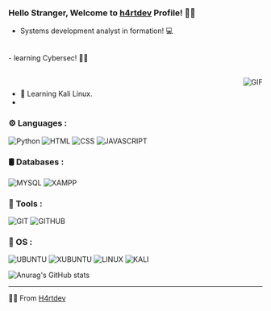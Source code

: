 ### Hello Stranger, Welcome to [h4rtdev](https://github.com/h4rtdev) Profile! 🏴‍☠️

- Systems development analyst in formation! 💻
<br>
- learning Cybersec! 🏴‍☠️


<p>

<br/>


  <img align="right" alt="GIF" src="https://i.giphy.com/media/v1.Y2lkPTc5MGI3NjExZncxY29lN3k0NWc3ZG91MnV0Y3g3OXFndGh5dGo0bHVsa2hzNHE3dSZlcD12MV9pbnRlcm5hbF9naWZfYnlfaWQmY3Q9Zw/bJ4TVNYNUympPgcpem/giphy.gif" />
  
### 

- 🐲 Learning Kali Linux.
-  

### ⚙️ Languages :

![Python](https://img.shields.io/badge/Python-3776AB.svg?style=for-the-badge&logo=Python&logoColor=white)
![HTML](https://img.shields.io/badge/HTML5-E34F26.svg?style=for-the-badge&logo=HTML5&logoColor=white)
![CSS](https://img.shields.io/badge/CSS3-1572B6.svg?style=for-the-badge&logo=CSS3&logoColor=white)
![JAVASCRIPT](https://img.shields.io/badge/JavaScript-F7DF1E.svg?style=for-the-badge&logo=JavaScript&logoColor=black)



### 🛢️ Databases :

![MYSQL](https://img.shields.io/badge/MySQL-4479A1.svg?style=for-the-badge&logo=MySQL&logoColor=white)
![XAMPP](https://img.shields.io/badge/XAMPP-FB7A24.svg?style=for-the-badge&logo=XAMPP&logoColor=white)


### 🔨 Tools :

![GIT](https://img.shields.io/badge/Git-F05032.svg?style=for-the-badge&logo=Git&logoColor=white)
![GITHUB](https://img.shields.io/badge/GitHub-181717.svg?style=for-the-badge&logo=GitHub&logoColor=white)


### 🔨 OS :

![UBUNTU](https://img.shields.io/badge/Ubuntu-E95420.svg?style=for-the-badge&logo=Ubuntu&logoColor=white)
![XUBUNTU](https://img.shields.io/badge/Xubuntu-0044AA.svg?style=for-the-badge&logo=Xubuntu&logoColor=white)
![LINUX](https://img.shields.io/badge/Linux-FCC624.svg?style=for-the-badge&logo=Linux&logoColor=black)
![KALI](https://img.shields.io/badge/Kali%20Linux-557C94.svg?style=for-the-badge&logo=Kali-Linux&logoColor=white)

![Anurag's GitHub stats](https://github-readme-stats.vercel.app/api?username=anuraghazra&show_icons=true&theme=merko)


<hr/>

🏴‍☠️ From [H4rtdev](https://github.com/h4rtdev)
